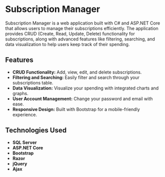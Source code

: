 # Subscription Manager

Subscription Manager is a web application built with C# and ASP.NET Core that allows users to manage their subscriptions efficiently. The application provides CRUD (Create, Read, Update, Delete) functionality for subscriptions, along with advanced features like filtering, searching, and data visualization to help users keep track of their spending.

## Features

- **CRUD Functionality:** Add, view, edit, and delete subscriptions.
- **Filtering and Searching:** Easily filter and search through your subscriptions table.
- **Data Visualization:** Visualize your spending with integrated charts and graphs.
- **User Account Management:** Change your password and email with ease.
- **Responsive Design:** Built with Bootstrap for a mobile-friendly experience.

## Technologies Used

- **SQL Server**
- **ASP.NET Core**
- **Bootstrap**
- **Razor**
- **jQuery**
- **Ajax**
